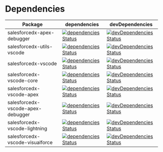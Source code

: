 # Dependencies

| Package                       | dependencies | devDependencies |
| ----------------------------- |--------------| ----------------|
| salesforcedx-apex-debugger    | [![dependencies Status](https://david-dm.org/forcedotcom/salesforcedx-vscode/status.svg?path=packages/salesforcedx-apex-debugger)](https://david-dm.org/forcedotcom/salesforcedx-vscode?path=packages/salesforcedx-apex-debugger) | [![devDependencies Status](https://david-dm.org/forcedotcom/salesforcedx-vscode/dev-status.svg?path=packages/salesforcedx-apex-debugger)](https://david-dm.org/forcedotcom/salesforcedx-vscode?path=packages/salesforcedx-apex-debugger&type=dev) |
| salesforcedx-utils-vscode     | [![dependencies Status](https://david-dm.org/forcedotcom/salesforcedx-vscode/status.svg?path=packages/salesforcedx-utils-vscode)](https://david-dm.org/forcedotcom/salesforcedx-vscode?path=packages/salesforcedx-utils-vscode) | [![devDependencies Status](https://david-dm.org/forcedotcom/salesforcedx-vscode/dev-status.svg?path=packages/salesforcedx-utils-vscode)](https://david-dm.org/forcedotcom/salesforcedx-vscode?path=packages/salesforcedx-utils-vscode&type=dev) |
| salesforcedx-vscode      | [![dependencies Status](https://david-dm.org/forcedotcom/salesforcedx-vscode/status.svg?path=packages/salesforcedx-vscode)](https://david-dm.org/forcedotcom/salesforcedx-vscode?path=packages/salesforcedx-vscode) | [![devDependencies Status](https://david-dm.org/forcedotcom/salesforcedx-vscode/dev-status.svg?path=packages/salesforcedx-vscode)](https://david-dm.org/forcedotcom/salesforcedx-vscode?path=packages/salesforcedx-vscode&type=dev) |
| salesforcedx-vscode-core      | [![dependencies Status](https://david-dm.org/forcedotcom/salesforcedx-vscode/status.svg?path=packages/salesforcedx-vscode-core)](https://david-dm.org/forcedotcom/salesforcedx-vscode?path=packages/salesforcedx-vscode-core) | [![devDependencies Status](https://david-dm.org/forcedotcom/salesforcedx-vscode/dev-status.svg?path=packages/salesforcedx-vscode-core)](https://david-dm.org/forcedotcom/salesforcedx-vscode?path=packages/salesforcedx-vscode-core&type=dev) |
| salesforcedx-vscode-apex      | [![dependencies Status](https://david-dm.org/forcedotcom/salesforcedx-vscode/status.svg?path=packages/salesforcedx-vscode-apex)](https://david-dm.org/forcedotcom/salesforcedx-vscode?path=packages/salesforcedx-vscode-apex) | [![devDependencies Status](https://david-dm.org/forcedotcom/salesforcedx-vscode/dev-status.svg?path=packages/salesforcedx-vscode-apex)](https://david-dm.org/forcedotcom/salesforcedx-vscode?path=packages/salesforcedx-vscode-apex&type=dev) |
| salesforcedx-vscode-apex-debugger      | [![dependencies Status](https://david-dm.org/forcedotcom/salesforcedx-vscode/status.svg?path=packages/salesforcedx-vscode-apex-debugger)](https://david-dm.org/forcedotcom/salesforcedx-vscode?path=packages/salesforcedx-vscode-apex-debugger) | [![devDependencies Status](https://david-dm.org/forcedotcom/salesforcedx-vscode/dev-status.svg?path=packages/salesforcedx-vscode-apex-debugger)](https://david-dm.org/forcedotcom/salesforcedx-vscode?path=packages/salesforcedx-vscode-apex-debugger&type=dev) |
| salesforcedx-vscode-lightning      | [![dependencies Status](https://david-dm.org/forcedotcom/salesforcedx-vscode/status.svg?path=packages/salesforcedx-vscode-lightning)](https://david-dm.org/forcedotcom/salesforcedx-vscode?path=packages/salesforcedx-vscode-lightning) | [![devDependencies Status](https://david-dm.org/forcedotcom/salesforcedx-vscode/dev-status.svg?path=packages/salesforcedx-vscode-lightning)](https://david-dm.org/forcedotcom/salesforcedx-vscode?path=packages/salesforcedx-vscode-lightning&type=dev) |
| salesforcedx-vscode-visualforce      | [![dependencies Status](https://david-dm.org/forcedotcom/salesforcedx-vscode/status.svg?path=packages/salesforcedx-vscode-visualforce)](https://david-dm.org/forcedotcom/salesforcedx-vscode?path=packages/salesforcedx-vscode-visualforce) | [![devDependencies Status](https://david-dm.org/forcedotcom/salesforcedx-vscode/dev-status.svg?path=packages/salesforcedx-vscode-visualforce)](https://david-dm.org/forcedotcom/salesforcedx-vscode?path=packages/salesforcedx-vscode-visualforce&type=dev) |

